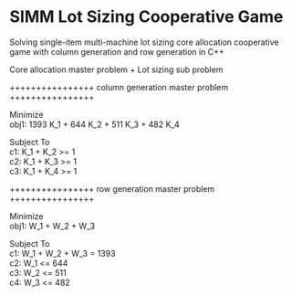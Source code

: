 # SIMM Lot Sizing Cooperative Game
Solving single-item multi-machine lot sizing core allocation cooperative game with column generation and row generation in C++  

Core allocation master problem + Lot sizing sub problem  

++++++++++++++++  column generation master problem ++++++++++++++++  

Minimize  
 obj1: 1393 K_1 + 644 K_2 + 511 K_3 + 482 K_4  
 
Subject To  
 c1: K_1 + K_2 >= 1  
 c2: K_1 + K_3 >= 1  
 c3: K_1 + K_4 >= 1  

++++++++++++++++  row generation master problem  ++++++++++++++++  

Minimize  
 obj1: W_1 + W_2 + W_3  
 
Subject To  
 c1: W_1 + W_2 + W_3  = 1393  
 c2: W_1 <= 644  
 c3: W_2 <= 511  
 c4: W_3 <= 482  
